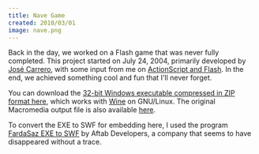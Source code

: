 ```yaml
---
title: Nave Game
created: 2010/03/01
image: nave.png
---
```


Back in the day, we worked on a Flash game that was never fully completed. This project started on July 24, 2004, primarily developed by [José Carrero](mailto:josercl@gmail.com), with some input from me on [ActionScript and Flash](https://en.wikipedia.org/wiki/ActionScript). In the end, we achieved something cool and fun that I'll never forget.

You can download the [32-bit Windows executable compressed in ZIP format here](/wordpress/wp-content/uploads/2010/03/nave.zip), which works with [Wine](www.winehq.org/) on GNU/Linux. The original Macromedia output file is also available [here](/wordpress/wp-content/uploads/2010/03/nave.swf).

To convert the EXE to SWF for embedding here, I used the program [FardaSaz EXE to SWF](https://download.cnet.com/FardaSaz-EXE-to-SWF/3000-6676_4-10554387.html) by Aftab Developers, a company that seems to have disappeared without a trace.
